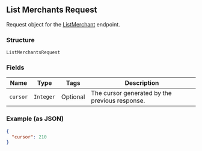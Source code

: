 ## List Merchants Request

Request object for the [ListMerchant](#endpoint-listmerchant) endpoint.

### Structure

`ListMerchantsRequest`

### Fields

| Name | Type | Tags | Description |
|  --- | --- | --- | --- |
| `cursor` | `Integer` | Optional | The cursor generated by the previous response. |

### Example (as JSON)

```json
{
  "cursor": 210
}
```


